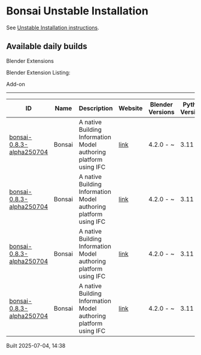 # Bonsai Unstable Installation

See [Unstable Installation instructions](https://docs.bonsaibim.org/guides/development/installation.html#unstable-installation).

## Available daily builds

Blender Extensions


Blender Extension Listing:

Add-on

---

| ID | Name | Description | Website | Blender Versions | Python Versions | Platforms | Size |
| --- | --- | --- | --- | --- | --- | --- | --- |
| [bonsai-0.8.3-alpha250704](https://github.com/IfcOpenShell/IfcOpenShell/releases/download/bonsai-0.8.3-alpha2507041435/bonsai_py311-0.8.3-alpha250704-windows-x64.zip?repository=https://raw.githubusercontent.com/IfcOpenShell/bonsai_unstable_repo/main/index.json&blender_version_min=4.2.0&platforms=windows-x64&python_versions=3.11) | Bonsai | A native Building Information Model authoring platform using IFC | [link](https://bonsaibim.org/) | 4.2.0 - ~ | 3.11 | windows-x64 | 88.8MB |
| [bonsai-0.8.3-alpha250704](https://github.com/IfcOpenShell/IfcOpenShell/releases/download/bonsai-0.8.3-alpha2507041435/bonsai_py311-0.8.3-alpha250704-linux-x64.zip?repository=https://raw.githubusercontent.com/IfcOpenShell/bonsai_unstable_repo/main/index.json&blender_version_min=4.2.0&platforms=linux-x64&python_versions=3.11) | Bonsai | A native Building Information Model authoring platform using IFC | [link](https://bonsaibim.org/) | 4.2.0 - ~ | 3.11 | linux-x64 | 113.9MB |
| [bonsai-0.8.3-alpha250704](https://github.com/IfcOpenShell/IfcOpenShell/releases/download/bonsai-0.8.3-alpha2507041435/bonsai_py311-0.8.3-alpha250704-macos-arm64.zip?repository=https://raw.githubusercontent.com/IfcOpenShell/bonsai_unstable_repo/main/index.json&blender_version_min=4.2.0&platforms=macos-arm64&python_versions=3.11) | Bonsai | A native Building Information Model authoring platform using IFC | [link](https://bonsaibim.org/) | 4.2.0 - ~ | 3.11 | macos-arm64 | 106.1MB |
| [bonsai-0.8.3-alpha250704](https://github.com/IfcOpenShell/IfcOpenShell/releases/download/bonsai-0.8.3-alpha2507041435/bonsai_py311-0.8.3-alpha250704-macos-x64.zip?repository=https://raw.githubusercontent.com/IfcOpenShell/bonsai_unstable_repo/main/index.json&blender_version_min=4.2.0&platforms=macos-x64&python_versions=3.11) | Bonsai | A native Building Information Model authoring platform using IFC | [link](https://bonsaibim.org/) | 4.2.0 - ~ | 3.11 | macos-x64 | 104.4MB |

Built 2025-07-04, 14:38